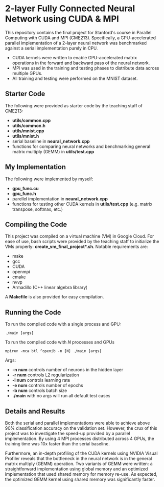 # 2-layer Fully Connected Neural Network using CUDA &amp; MPI
This repository contains the final project for Stanford's course in Parallel Computing with CUDA and MPI (CME213). Specifically, a GPU-accelerated parallel implementation of a 2-layer neural network was benchmarked against a serial implementation purely in CPU. 
* CUDA kernels were written to enable GPU-accelerated matrix operations in the forward and backward pass of the neural network.
* MPI was used in the training and testing phases to distribute data across multiple GPUs.
* All training and testing were performed on the MNIST dataset.

## Starter Code
The following were provided as starter code by the teaching staff of CME213:
* **utils/common.cpp**
* **utils/common.h**
* **utils/mnist.cpp**
* **utils/mnist.h**
* serial baseline in **neural_network.cpp**
* functions for comparing neural networks and benchmarking general matrix multiply (GEMM) in **utils/test.cpp**

## My Implementation
The following were implemented by myself:
* **gpu_func.cu**
* **gpu_func.h**
* parellel implementation in **neural_network.cpp**
* functions for testing other CUDA kernels in **utils/test.cpp** (e.g. matrix transpose, softmax, etc.)

## Compiling the Code
This project was compiled on a virtual machine (VM) in Google Cloud. For ease of use, bash scripts were provided by the teaching staff to initialize the VMs properly: __create_vm_final_project*.sh__. Notable requirements are:
* make
* gcc
* CUDA
* openmpi
* cmake
* nvvp
* Armadillo (C++ linear algebra library)

A **Makefile** is also provided for easy compilation.

## Running the Code
To run the compiled code with a single process and GPU:
```
./main [args]
```
To run the compiled code with *N* processes and GPUs
```
mpirun -mca btl ^openib -n [N] ./main [args]
```
Args:
* **-n num** controls number of neurons in the hidden layer
* **-r num** controls L2 regularization
* **-l num** controls learning rate
* **-e num** controls number of epochs
* **-b num** controls batch size 
* **./main** with no args will run all default test cases

## Details and Results
Both the serial and parallel implementations were able to achieve above 90% classification accuracy on the validation set. However, the crux of this project was to investigate the speed-up provided by a parallel implementation. By using 4 MPI processes distributed across 4 GPUs, the training time was 10x faster than the serial baseline.

Furthermore, an in-depth profiling of the CUDA kernels using NVIDIA Visual Profiler reveals that the bottleneck in the neural network is in the general matrix multiply (GEMM) operation. Two variants of GEMM were written: a straightforward implementation using global memory and an optimized implementation that used shared memory for memory re-use. As expected, the optimized GEMM kernel using shared memory was significantly faster.

